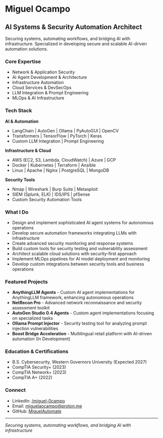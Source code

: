 # Miguel Ocampo

## AI Systems & Security Automation Architect

Securing systems, automating workflows, and bridging AI with infrastructure. Specialized in developing secure and scalable AI-driven automation solutions.

### Core Expertise

- Network & Application Security
- AI Agent Development & Architecture 
- Infrastructure Automation
- Cloud Services & DevSecOps
- LLM Integration & Prompt Engineering
- MLOps & AI Infrastructure

### Tech Stack

**AI & Automation**
- LangChain | AutoGen | Ollama | PyAutoGUI | OpenCV
- Transformers | TensorFlow | PyTorch | Keras
- Custom LLM Integration | Prompt Engineering

**Infrastructure & Cloud**
- AWS (EC2, S3, Lambda, CloudWatch) | Azure | GCP
- Docker | Kubernetes | Terraform | Ansible
- Linux | Apache | Nginx | PostgreSQL | MongoDB

**Security Tools**
- Nmap | Wireshark | Burp Suite | Metasploit
- SIEM (Splunk, ELK) | IDS/IPS | pfSense
- Custom Security Automation Tools

### What I Do

- Design and implement sophisticated AI agent systems for autonomous operations
- Develop secure automation frameworks integrating LLMs with infrastructure
- Create advanced security monitoring and response systems
- Build custom tools for security testing and vulnerability assessment
- Architect scalable cloud solutions with security-first approach
- Implement MLOps pipelines for AI model deployment and monitoring
- Develop custom integrations between security tools and business operations

### Featured Projects

- **AnythingLLM Agents** - Custom AI agent implementations for AnythingLLM framework, enhancing autonomous operations
- **NetRecon Pro** - Advanced network reconnaissance and security assessment toolkit
- **AutoGen Studio 0.4 Agents** - Custom agent implementations focusing on specialized tasks
- **Ollama Prompt Injector** - Security testing tool for analyzing prompt injection vulnerabilities
- **Boost Bridge Acceleration** - Multilingual retail platform with AI-driven automation (In Development)

### Education & Certifications

- B.S. Cybersecurity, Western Governors University (Expected 2027)
- CompTIA Security+ (2023)
- CompTIA Network+ (2023) 
- CompTIA A+ (2022)

### Connect

- LinkedIn: [/miguel-0campo](https://www.linkedin.com/in/miguel-0campo/)
- Email: miguelaocampo@proton.me
- GitHub: [MiguelAutomate](https://github.com/MiguelAutomate)

---
*Securing systems, automating workflows, and bridging AI with infrastructure*
